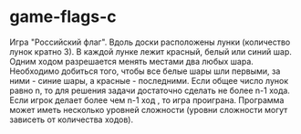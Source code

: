 # game-flags-c
Игра "Российский флаг". Вдоль доски расположены лунки (количество лунок кратно 3). В каждой лунке лежит красный, белый или синий шар. Одним ходом разрешается менять местами два любых шара. Необходимо добиться того, чтобы все белые шары шли первыми, за ними - синие шары, а красные - последними. Если общее число лунок равно n, то для решения задачи достаточно сделать не более n-1 хода. Если игрок делает более чем n-1 ход , то игра проиграна. Программа может иметь несколько уровней сложности (уровни сложности могут зависеть от количества ходов).
